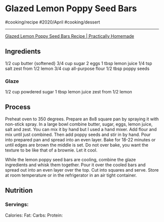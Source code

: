 # Glazed Lemon Poppy Seed Bars
#cooking/recipe #2020/April #cooking/dessert
- - - -
[Glazed Lemon Poppy Seed Bars Recipe | Practically Homemade](https://practicallyhomemade.com/glazed-lemon-poppy-seed-bars/)

## Ingredients
1/2 cup butter {softened}
3/4 cup sugar
2 eggs
1 tbsp lemon juice
1/4 tsp salt
zest from 1/2 lemon
3/4 cup all-purpose flour
1/2 tbsp poppy seeds

### Glaze
1/2 cup powdered sugar
1 tbsp lemon juice
zest from 1/2 lemon

## Process
Preheat oven to 350 degrees.  Prepare an 8x8 square pan by spraying it with non-stick spray.  In a large bowl combine butter, sugar, eggs, lemon juice, salt and zest.  You can mix it by hand but I used a hand mixer.  Add flour and mix until just combined.  Then add poppy seeds and stir in by hand.  Pour into prepared pan and spread into an even layer.  Bake for 18-22 minutes or until edges are brown the middle is set.  Do not over bake, you want the texture to be like that of a brownie.  Let it cool.

While the lemon poppy seed bars are cooling, combine the glaze ingredients and whisk them together.  Pour it over the cooled bars and spread out into an even layer over the top.  Cut into squares and serve.  Store at room temperature or in the refrigerator in an air tight container.

## Nutrition
### Servings:
Calories: 
Fat: 
Carbs: 
Protein: 